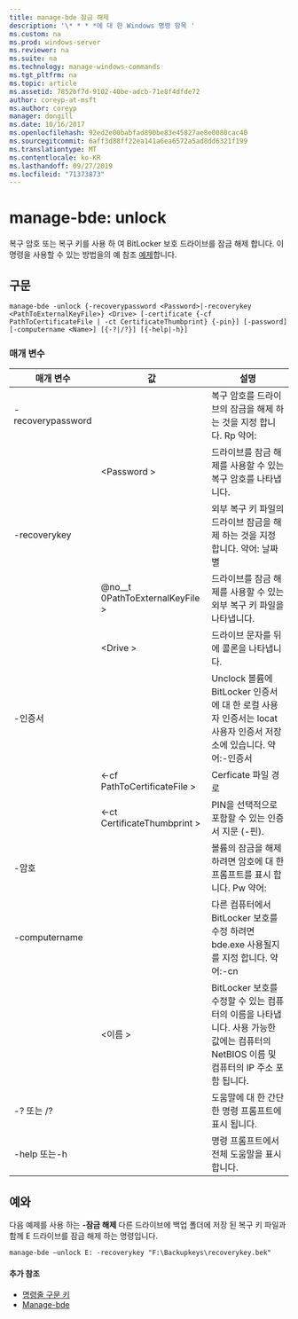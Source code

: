 ```yaml
---
title: manage-bde 잠금 해제
description: '\* * * *에 대 한 Windows 명령 항목 '
ms.custom: na
ms.prod: windows-server
ms.reviewer: na
ms.suite: na
ms.technology: manage-windows-commands
ms.tgt_pltfrm: na
ms.topic: article
ms.assetid: 7852bf7d-9102-40be-adcb-71e8f4dfde72
author: coreyp-at-msft
ms.author: coreyp
manager: dongill
ms.date: 10/16/2017
ms.openlocfilehash: 92ed2e00babfad890be83e45827ae8e0080cac40
ms.sourcegitcommit: 6aff3d88ff22ea141a6ea6572a5ad8dd6321f199
ms.translationtype: MT
ms.contentlocale: ko-KR
ms.lasthandoff: 09/27/2019
ms.locfileid: "71373873"
---
```

# <a name="manage-bde-unlock"></a>manage-bde: unlock



복구 암호 또는 복구 키를 사용 하 여 BitLocker 보호 드라이브를 잠금 해제 합니다. 이 명령을 사용할 수 있는 방법을의 예 참조 [예제](#BKMK_Examples)합니다.

## <a name="syntax"></a>구문

```
manage-bde -unlock {-recoverypassword <Password>|-recoverykey <PathToExternalKeyFile>} <Drive> [-certificate {-cf PathToCertificateFile | -ct CertificateThumbprint} {-pin}] [-password] [-computername <Name>] [{-?|/?}] [{-help|-h}]
```

### <a name="parameters"></a>매개 변수

|매개 변수|값|설명|
|---------|-----|-----------|
|-recoverypassword||복구 암호를 드라이브의 잠금을 해제 하는 것을 지정 합니다. Rp 약어:|
||\<Password >|드라이브를 잠금 해제를 사용할 수 있는 복구 암호를 나타냅니다.|
|-recoverykey||외부 복구 키 파일의 드라이브 잠금을 해제 하는 것을 지정 합니다. 약어: 날짜별|
||@no__t 0PathToExternalKeyFile >|드라이브를 잠금 해제를 사용할 수 있는 외부 복구 키 파일을 나타냅니다.|
||\<Drive >|드라이브 문자를 뒤에 콜론을 나타냅니다.|
|-인증서||Unclock 볼륨에 BitLocker 인증서에 대 한 로컬 사용자 인증서는 locat 사용자 인증서 저장소에 있습니다. 약어:-인증서|
||<-cf PathToCertificateFile >|Cerficate 파일 경로|
||<-ct CertificateThumbprint >|PIN을 선택적으로 포함할 수 있는 인증서 지문 (-핀).|
|-암호||볼륨의 잠금을 해제 하려면 암호에 대 한 프롬프트를 표시 합니다. Pw 약어:|
|-computername||다른 컴퓨터에서 BitLocker 보호를 수정 하려면 bde.exe 사용될지를 지정 합니다. 약어:-cn|
||\<이름 >|BitLocker 보호를 수정할 수 있는 컴퓨터의 이름을 나타냅니다. 사용 가능한 값에는 컴퓨터의 NetBIOS 이름 및 컴퓨터의 IP 주소 포함 됩니다.|
|-? 또는 /?||도움말에 대 한 간단한 명령 프롬프트에 표시 됩니다.|
|-help 또는-h||명령 프롬프트에서 전체 도움말을 표시 합니다.|

## <a name="BKMK_Examples"></a>예와

다음 예제를 사용 하는 **-잠금 해제** 다른 드라이브에 백업 폴더에 저장 된 복구 키 파일과 함께 E 드라이브를 잠금 해제 하는 명령입니다.
```
manage-bde –unlock E: -recoverykey "F:\Backupkeys\recoverykey.bek"
```

#### <a name="additional-references"></a>추가 참조

-   [명령줄 구문 키](command-line-syntax-key.md)
-   [Manage-bde](manage-bde.md)